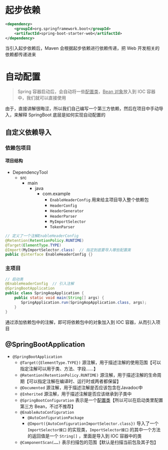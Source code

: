 # 起步依赖
```xml
<dependency>
	<groupId>org.springframework.boot</groupId>
	<artifactId>spring-boot-starter-web</artifactId>
</dependency>
```

当引入起步依赖后，Maven 会根据起步依赖进行依赖传递，把 Web 开发相关的依赖都传递进来

# 自动配置
>Spring 容器启动后，会自动将一些<u>配置类</u>，<u>Bean 对象</u>放入到 IOC 容器中，我们就可以直接使用

由于，直接讲解很晦涩，所以我们自己编写一个第三方依赖，然后在项目中手动导入，来解释 SpringBoot 底层是如何实现自动配置的

## 自定义依赖导入
### 依赖包项目
#### 项目结构
- DependencyTool
	- src
		- main
			- java
				- com.example
					- `EnableHeaderConfig` 用来给主项目导入整个依赖包
					- `HeaderConfig`
					- `HeaderGenerator`
					- `HeaderParser`
					- `MyImportSelector`
					- `TokenParser`

```java
// 定义了一个注解EnableHeaderConfig
@Retention(RetentionPolicy.RUNTIME)
@Target(ElementType.TYPE)
@Import(MyImportSelector.class)  // 指定到底要导入哪些配置类
public @interface EnableHeaderConfig {}
```

### 主项目
```java
// 启动类
@EnableHeaderConfig  // 引入注解
@SpringBootApplication  
public class SpringAopApplication {  
    public static void main(String[] args) {  
       SpringApplication.run(SpringAopApplication.class, args);  
    }  
}
```

通过添加依赖包中的注解，即可将依赖包中的对象加入到 IOC 容器，从而引入项目

## @SpringBootApplication
- `@SpringBootApplication`
	- `@Target({ElementType.TYPE})`  源注解，用于描述注解的使用范围【可以指定注解可以用于类、方法、字段……】
	- `@Retention(RetentionPolicy.RUNTIME)`  源注解，用于描述注解的生命周期【可以指定注解在编译时、运行时或两者都保留】
	- `@Documented`  源注解，用于描述注解是否应该包含在Javadoc中
	- `@Inherited`  源注解，用于描述注解是否应该继承到子类中
	- `@SpringBootConfiguration`  表示是一个<u>配置类</u>【所以可以在启动类里配置第三方 Bean，不过不推荐】
	- `@EnableAutoConfiguration`  
		- `@AutoConfigurationPackage` 
		- `@Import({AutoConfigurationImportSelector.class})` 导入了一个 `ImportSelector接口` 的实现类，`ImportSelector接口` 的其中一个方法的返回值是一个 `String[]` ，里面是导入到 IOC 容器中的类
	- `@ComponentScan(……)` 表示扫描包的范围【默认是扫描当前包及其子包】





































